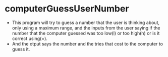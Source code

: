 # computerGuessUserNumber
  - This program will try to guess a number that the user is thinking about,
  only using a maximum range, and the inputs from the user saying if the number
  that the computer guessed was too low(l) or too high(h) or is it correct using(=).
  - And the otput says the number and the tries that cost to the computer to guess it. 
